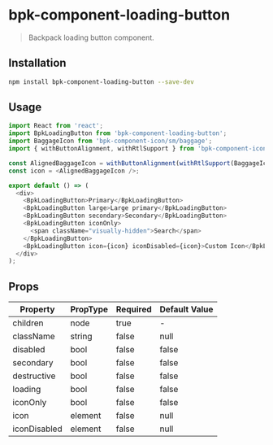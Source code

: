 # bpk-component-loading-button

> Backpack loading button component.

## Installation

```sh
npm install bpk-component-loading-button --save-dev
```

## Usage

```js
import React from 'react';
import BpkLoadingButton from 'bpk-component-loading-button';
import BaggageIcon from 'bpk-component-icon/sm/baggage';
import { withButtonAlignment, withRtlSupport } from 'bpk-component-icon';

const AlignedBaggageIcon = withButtonAlignment(withRtlSupport(BaggageIcon));
const icon = <AlignedBaggageIcon />;

export default () => (
  <div>
    <BpkLoadingButton>Primary</BpkLoadingButton>
    <BpkLoadingButton large>Large primary</BpkLoadingButton>
    <BpkLoadingButton secondary>Secondary</BpkLoadingButton>
    <BpkLoadingButton iconOnly>
      <span className="visually-hidden">Search</span>
    </BpkLoadingButton>
    <BpkLoadingButton icon={icon} iconDisabled={icon}>Custom Icon</BpkLoadingButton>
  </div>
);
```

## Props

| Property     | PropType | Required | Default Value |
| ------------ | -------- | -------- | ------------- |
| children     | node     | true     | -             |
| className    | string   | false    | null          |
| disabled     | bool     | false    | false         |
| secondary    | bool     | false    | false         |
| destructive  | bool     | false    | false         |
| loading      | bool     | false    | false         |
| iconOnly     | bool     | false    | false         |
| icon         | element  | false    | null          |
| iconDisabled | element  | false    | null          |
